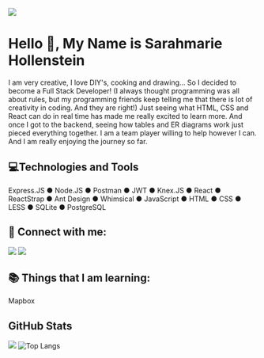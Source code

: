 

![](https://img.shields.io/github/followers/sarahmarie1976?style=social) 

# Hello 👋, My Name is Sarahmarie Hollenstein

 I am very creative, I love DIY's, cooking and drawing... So I decided to become a Full Stack Developer! (I always thought programming was all about rules, but my programming friends keep telling me that there is lot of creativity in coding. And they are right!)  Just seeing what HTML, CSS and React can do in real time has made me really excited to learn more. And once I got to the backend, seeing how tables and ER diagrams work just pieced everything together. I am a team player willing to help however I can. And I am really enjoying the journey so far.

## 💻Technologies and Tools    
Express.JS	●	Node.JS	●	Postman	●	JWT	●	Knex.JS ● React	●	ReactStrap	●	Ant Design	●	Whimsical	●	JavaScript ● HTML	●	CSS	●	LESS	●	SQLite	●	PostgreSQL

## 🤝 Connect with me: 
 [![](https://img.shields.io/static/v1?label&message=Linkedin&color=black&logo=linkedin)](https://www.linkedin.com/in/sarahmarie-hollenstein-258374115/) 
 [![](https://img.shields.io/static/v1?label&message=Email&color=black&logo=gmail)](mailto:sholle7@gmail.com)
 
## 📚 Things that I am learning: 
 Mapbox
 
 ## GitHub Stats
![](https://github-readme-stats.jha-vineet69.vercel.app/api?username=sarahmarie1976&hide=stars&show_icons=true&hide_border=true&theme=vision-friendly-dark) ![Top Langs](https://github-readme-stats.vercel.app/api/top-langs/?username=sarahmarie1976&hide=smalltalk&theme=vision-friendly-dark&layout=compact&hide_border=true)
